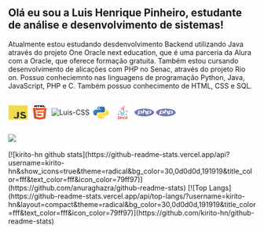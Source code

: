 ## Olá eu sou a Luis Henrique Pinheiro, estudante de análise e desenvolvimento de sistemas!

Atualmente estou estudando desdenvolvimento Backend utilizando Java através do projeto One Oracle next education, que é uma parceria da Alura com a Oracle, que oferece formação gratuita.
Também estou cursando desenvolvimento de alicações com PHP no Senac, através do projeto Rio on.
Possuo conheciemnto nas linguagens de programação Python, Java, JavaScript, PHP e C. Também possuo conhecimento de HTML, CSS e SQL.

<div style="display: inline_block"><br>
  <img align="center" alt="Luis-Js" height="30" width="40" src="https://github.com/devicons/devicon/blob/master/icons/javascript/javascript-original.svg">
  <img align="center" alt="Luis-HTML" height="30" width="40" src="https://github.com/devicons/devicon/blob/master/icons/html5/html5-original-wordmark.svg">
  <img align="center" alt="Luis-CSS" https://github.com/devicons/devicon/blob/master/icons/css3/css3-original-wordmark.svg">
  <img align="center" alt="Luis-Python" height="30" width="40" src="https://raw.githubusercontent.com/devicons/devicon/master/icons/python/python-original.svg">
  <img align="center" alt="Luis-java" height="30" width="40" src="https://github.com/devicons/devicon/blob/master/icons/java/java-original-wordmark.svg">
  <img align="center" alt="Luis-PHP" height="30" width="40" src="https://github.com/devicons/devicon/blob/master/icons/php/php-plain.svg">
   <img align="center" alt="Luis-SQL" height="30" width="40" src="https://github.com/devicons/devicon/blob/master/icons/php/php-plain.svg">
  
</div>
  
  ##
 
<div> 

  <a href="https://www.linkedin.com/in/www.linkedin.com/in/luis-hnp" target="_blank"><img src="https://img.shields.io/badge/-LinkedIn-%230077B5?style=for-the-badge&logo=linkedin&logoColor=white" target="_blank"></a> 
  
</div>
[![kirito-hn github stats](https://github-readme-stats.vercel.app/api?username=kirito-hn&show_icons=true&theme=radical&bg_color=30,0d0d0d,191919&title_color=fff&text_color=fff&icon_color=79ff97)](https://github.com/anuraghazra/github-readme-stats)
[![Top Langs](https://github-readme-stats.vercel.app/api/top-langs/?username=kirito-hn&layout=compact&theme=radical&bg_color=30,0d0d0d,191919&title_color=fff&text_color=fff&icon_color=79ff97)](https://github.com/kirito-hn/github-readme-stats)

